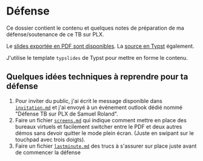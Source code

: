 # Défense

Ce dossier contient le contenu et quelques notes de préparation de ma défense/soutenance de ce TB sur PLX.

Le [slides exportée en PDF sont disponibles](./defense.pdf). La [source en Typst](./defense.typ) également.

J'utilise le template `typslides` de Typst pour mettre en forme le contenu.

## Quelques idées techniques à reprendre pour ta défense

1. Pour inviter du public, j'ai écrit le message disponible dans [`invitation.md`](./invitation.md) et j'ai envoyé à un événement outlook dédié nommé "Défense TB sur PLX de Samuel Roland".
1. Faire un fichier [`screens.md`](./screens.md) qui indique comment mettre en place des bureaux virtuels et facilement switcher entre le PDF et deux autres démos sans devoir quitter le mode plein écran. (Juste en swipant sur le touchpad avec trois doigts).
1. Faire un fichier [`lastminute.md`](./lastminute.md) des trucs à s'assurer sur place juste avant de commencer la défense
